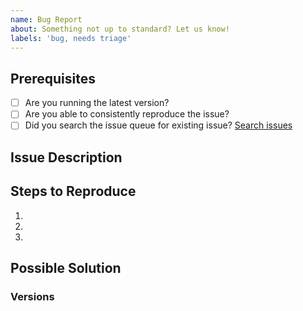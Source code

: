 ```yaml
---
name: Bug Report
about: Something not up to standard? Let us know!
labels: 'bug, needs triage'
---
```


<!---
Issue tracker is **ONLY** used for reporting bugs. NO NEW FEATURE REQUESTS ACCEPTED. For new features, add an issue in our [Request Feature Request](https://github.com/reactioncommerce/reaction-feature-requests) repository.

Are you looking for help with getting started on Reaction? Please visit our [Reaction documentation](https://docs.reactioncommerce.com/reaction-docs/trunk/getting-started-developing-with-reaction).
-->

## Prerequisites
* [ ] Are you running the latest version?
* [ ] Are you able to consistently reproduce the issue?
* [ ] Did you search the issue queue for existing issue? [Search issues](https://github.com/reactioncommerce/reaction/issues)

## Issue Description
<!--- 
Providing a clear description of the issue will enable a developer to quickly reproduce and understand the issue. Please provide a detailed description including images, animation and/or videos. For client issues, include browser console errors, for server issues please add terminal output and stack traces.
-->

## Steps to Reproduce
<!---
Please provide starting context, i.e. logged in as a user, configure a particular payment method.
-->
1.
2.
3.

## Possible Solution
<!---
Not obligatory, but suggest a fix/reason for the bug
-->


### Versions
<!---
(run `npm run version --silent` from your reaction directory)
-->